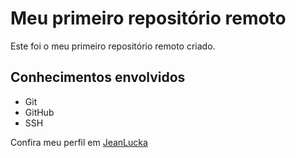 # Meu primeiro repositório remoto

Este foi o meu primeiro repositório remoto criado.

## Conhecimentos envolvidos

- Git
- GitHub
- SSH

Confira meu perfil em [JeanLucka](https://github.com/jeanlucka)